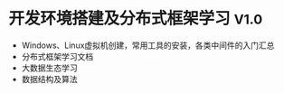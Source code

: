 # 开发环境搭建及分布式框架学习 <small>V1.0</small>



- Windows、Linux虚拟机创建，常用工具的安装，各类中间件的入门汇总
- 分布式框架学习文档
- 大数据生态学习
- 数据结构及算法

